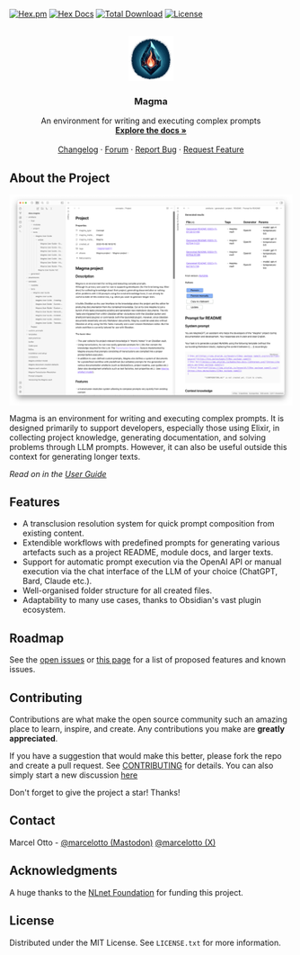[![Hex.pm](https://img.shields.io/hexpm/v/magma.svg?style=flat-square)](https://hex.pm/packages/magma)
[![Hex Docs](https://img.shields.io/badge/hex-docs-lightgreen.svg)](https://hexdocs.pm/magma/)
[![Total Download](https://img.shields.io/hexpm/dt/magma.svg)](https://hex.pm/packages/magma)
[![License](https://img.shields.io/hexpm/l/magma.svg)](https://github.com/marcelotto/magma/blob/main/LICENSE.txt)



<br />
<div align="center">
  <a href="https://github.com/marcelotto/magma">
    <img src="docs.magma/attachments/logo.png" alt="Logo" width="80" height="80">
  </a>

<h3 align="center">Magma</h3>

  <p align="center">
    An environment for writing and executing complex prompts
    <br />
    <a href="https://hexdocs.pm/magma/"><strong>Explore the docs »</strong></a>
    <br />
    <br />
    <a href="https://github.com/marcelotto/magma/blob/main/CHANGELOG.md">Changelog</a>
    ·
    <a href="https://github.com/marcelotto/magma/discussions">Forum</a>
    ·
    <a href="https://github.com/marcelotto/magma/issues">Report Bug</a>
    ·
    <a href="https://github.com/marcelotto/magma/issues">Request Feature</a>
  </p>
</div>



## About the Project

<img src="docs.magma/attachments/screenshot.png" align="center" />

Magma is an environment for writing and executing complex prompts. It is designed primarily to support developers, especially those using Elixir, in collecting project knowledge, generating documentation, and solving problems through LLM prompts. However, it can also be useful outside this context for generating longer texts.

_Read on in the [User Guide](https://hexdocs.pm/magma/)_


## Features

- A transclusion resolution system for quick prompt composition from existing content.
- Extendible workflows with predefined prompts for generating various artefacts such as a project README, module docs, and larger texts.
- Support for automatic prompt execution via the OpenAI API or manual execution via the chat interface of the LLM of your choice (ChatGPT, Bard, Claude etc.).
- Well-organised folder structure for all created files.
- Adaptability to many use cases, thanks to Obsidian's vast plugin ecosystem.



## Roadmap

See the [open issues](https://github.com/marcelotto/magma/issues) or [this page](https://hexdocs.pm/magma/magma-user-guide-current-limitations-and-roadmap-article-section.html) for a list of proposed features and known issues.



## Contributing

Contributions are what make the open source community such an amazing place to learn, inspire, and create. Any contributions you make are **greatly appreciated**.

If you have a suggestion that would make this better, please fork the repo and create a pull request. See [CONTRIBUTING](CONTRIBUTING.md) for details. You can also simply start a new discussion [here](https://github.com/marcelotto/magma/discussions/categories/ideas)

Don't forget to give the project a star! Thanks!



## Contact

Marcel Otto - [@marcelotto (Mastodon)](https://mastodon.social/@marcelotto)  [@marcelotto (X)](https://twitter.com/marcelotto)



## Acknowledgments

A huge thanks to the [NLnet Foundation](https://nlnet.nl/) for funding this project.



## License

Distributed under the MIT License. See `LICENSE.txt` for more information.
